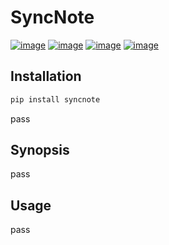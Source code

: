 # SyncNote

[![image](https://img.shields.io/badge/Pypi-0.1.0.1-green.svg)](https://pypi.org/project/guang)
[![image](https://img.shields.io/badge/python-3.X-blue.svg)](https://www.python.org/)
[![image](https://img.shields.io/badge/license-MIT-blue.svg)](LICENSE)
[![image](https://img.shields.io/badge/author-K.y-orange.svg?style=flat-square&logo=appveyor)](https://github.com/beidongjiedeguang)





## Installation

```bash
pip install syncnote
```
pass
## Synopsis
pass
## Usage
pass
